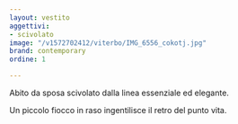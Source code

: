 ```yaml
---
layout: vestito
aggettivi:
- scivolato
image: "/v1572702412/viterbo/IMG_6556_cokotj.jpg"
brand: contemporary
ordine: 1

---
```

Abito da sposa scivolato dalla linea essenziale ed elegante.

Un piccolo fiocco in raso ingentilisce il retro del punto vita.